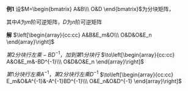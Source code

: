 **例1**
设$M=\begin{bmatrix}
A&B\\\ O&D
\end{bmatrix}$为分块矩阵，

其中$A$为$m$阶可逆矩阵，$D$为$n$阶可逆矩阵

**解**
$\left[\begin{array}{cc:cc}
A&B&E_m&O\\\ 
O&D&O&E_n
\end{array}\right]$

$第2分块行左乘-BD^{-1}，加到第1分块行$
$\to\left[\begin{array}{cc:cc}
A&O&E_m&-BD^{-1}\\\ 
O&D&O&E_n
\end{array}\right]$

$第1分块行左乘A^{-1}，第2分块行左乘D^{-1}$
$\to\left[\begin{array}{cc:cc}
E_m&O&A^{-1}&-A^{-1}BD^{-1}\\\ 
O&E_n&O&D^{-1}
\end{array}\right]$
